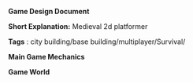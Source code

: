**Game Design Document**

**Short Explanation:** Medieval 2d platformer

**Tags** : city building/base building/multiplayer/Survival/

**Main Game Mechanics**

**Game World**
